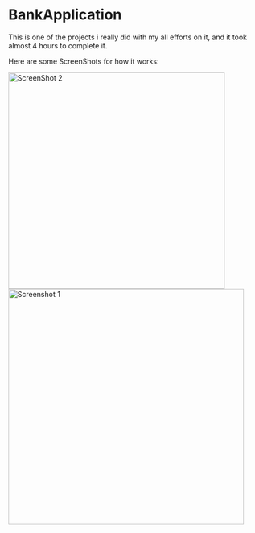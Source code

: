 # BankApplication
This is one of the projects i really did with my all efforts on it, and it took almost 4 hours to complete it.


 Here are some ScreenShots for how it works: 

<img class="ScreenShots" width="430" alt="ScreenShot 2" src="https://user-images.githubusercontent.com/110715621/222465898-10fed78b-9954-4d87-9911-463d254b3ab8.png">
<img lass="ScreenShots"   width="468" alt="Screenshot 1" src="https://user-images.githubusercontent.com/110715621/222465902-30a910dc-c068-4bed-8a40-339fe47f1dfd.png">
